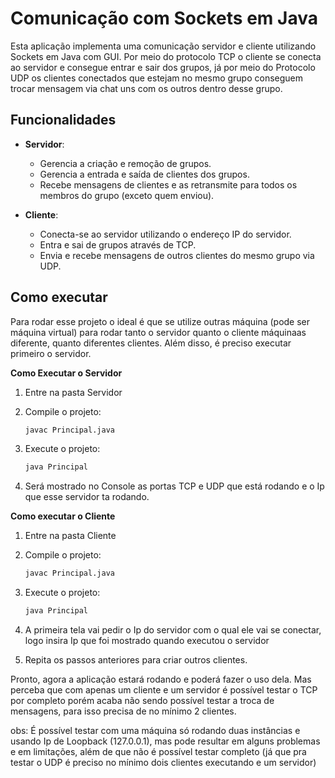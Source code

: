 # Comunicação com Sockets em Java
Esta aplicação implementa uma comunicação servidor e cliente utilizando Sockets em Java com GUI. Por meio do protocolo TCP o cliente se conecta 
ao servidor e consegue entrar e sair dos grupos, já por meio do Protocolo UDP os clientes conectados que estejam no mesmo grupo conseguem
trocar mensagem via chat uns com os outros dentro desse grupo.

## Funcionalidades 

- **Servidor**:
  - Gerencia a criação e remoção de grupos.
  - Gerencia a entrada e saída de clientes dos grupos.
  - Recebe mensagens de clientes e as retransmite para todos os membros do grupo (exceto quem enviou).


- **Cliente**:
  - Conecta-se ao servidor utilizando o endereço IP do servidor.
  - Entra e sai de grupos através de TCP.
  - Envia e recebe mensagens de outros clientes do mesmo grupo via UDP.

## Como executar

Para rodar esse projeto o ideal é que se utilize outras máquina (pode ser máquina virtual) para rodar tanto o servidor quanto o cliente máquinaas diferente, quanto diferentes clientes. Além disso, é preciso executar primeiro o servidor.

**Como Executar o Servidor**
1. Entre na pasta Servidor
   
2. Compile o projeto:
    ```sh
    javac Principal.java
    ```
3. Execute o projeto:
    ```sh
    java Principal
    ```
4. Será mostrado no Console as portas TCP e UDP que está rodando e o Ip que esse servidor ta rodando.

**Como executar o Cliente**
1. Entre na pasta Cliente
   
2. Compile o projeto:
    ```sh
    javac Principal.java
    ```
3. Execute o projeto:
    ```sh
    java Principal
    ```
4. A primeira tela vai pedir o Ip do servidor com o qual ele vai se conectar, logo insira Ip que foi mostrado quando executou o servidor
5. Repita os passos anteriores para criar outros clientes.   

Pronto, agora a aplicação estará rodando e poderá fazer o uso dela. Mas perceba que com apenas um cliente e um servidor é possível testar o TCP por completo porém
acaba não sendo possível testar a troca de mensagens, para isso precisa de no mínimo 2 clientes.

obs: É possível testar com uma máquina só rodando duas instâncias e usando Ip de Loopback (127.0.0.1), mas pode resultar em alguns problemas e em
limitações, além de que não é possível testar completo (já que pra testar o UDP é preciso no mínimo dois clientes executando e um servidor)
